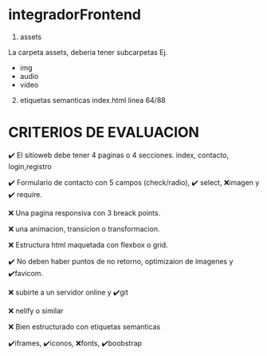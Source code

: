 # integradorFrontend

1. assets

La carpeta assets, deberia tener subcarpetas Ej.

- img
- audio
- video

2. etiquetas semanticas index.html linea 64/88

# CRITERIOS DE EVALUACION

✔️ El sitioweb debe tener 4 paginas o 4 secciones.
index, contacto, login,registro

✔️ Formulario de contacto con 5 campos (check/radio), ✔️ select, ❌imagen y ✔️ require.

❌ Una pagina responsiva con 3 breack points.

❌ una animacion, transicion o transformacion.

❌ Estructura html maquetada con flexbox o grid.

✔️ No deben haber puntos de no retorno, optimizaion de imagenes y ✔️favicom.

❌ subirte a un servidor online y ✔️git

❌ nelify o similar

❌ Bien estructurado con etiquetas semanticas

✔️iframes, ✔️iconos, ❌fonts, ✔️boobstrap
